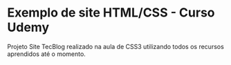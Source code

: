 <h1>Exemplo de site HTML/CSS - Curso Udemy</h1>
<p>Projeto Site TecBlog realizado na aula de CSS3 utilizando todos os recursos aprendidos até o momento.</p>

